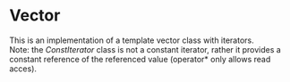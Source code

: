 # Vector
This is an implementation of a template vector class with iterators. \
Note: the *ConstIterator* class is not a constant iterator, rather it provides a constant reference of the referenced value (operator* only allows read acces).
